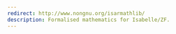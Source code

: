 ```yaml
---
redirect: http://www.nongnu.org/isarmathlib/
description: Formalised mathematics for Isabelle/ZF.
---
```

